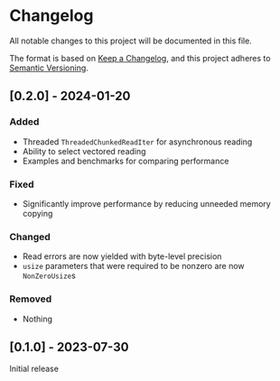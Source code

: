 # Changelog

All notable changes to this project will be documented in this file.

The format is based on [Keep a Changelog](https://keepachangelog.com/en/1.0.0/),
and this project adheres to [Semantic Versioning](https://semver.org/spec/v2.0.0.html).

## [0.2.0] - 2024-01-20

### Added

- Threaded `ThreadedChunkedReadIter` for asynchronous reading
- Ability to select vectored reading
- Examples and benchmarks for comparing performance

### Fixed

- Significantly improve performance by reducing unneeded memory copying

### Changed

- Read errors are now yielded with byte-level precision
- `usize` parameters that were required to be nonzero are now `NonZeroUsize`s

### Removed

- Nothing

## [0.1.0] - 2023-07-30

Initial release